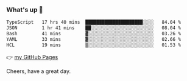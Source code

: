 ### What's up 👋

<!--START_SECTION:waka-->

```txt
TypeScript   17 hrs 40 mins  █████████████████████░░░░   84.04 %
JSON         1 hr 41 mins    ██░░░░░░░░░░░░░░░░░░░░░░░   08.04 %
Bash         41 mins         ▓░░░░░░░░░░░░░░░░░░░░░░░░   03.26 %
YAML         33 mins         ▓░░░░░░░░░░░░░░░░░░░░░░░░   02.66 %
HCL          19 mins         ▒░░░░░░░░░░░░░░░░░░░░░░░░   01.53 %
```

<!--END_SECTION:waka-->

👉 [my GitHub Pages](https://ykzhukian.github.io)

Cheers, have a great day.

